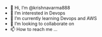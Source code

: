 - 👋 Hi, I’m @krishnavarma888
- 👀 I’m interested in Devops
- 🌱 I’m currently learning Devops and AWS
- 💞️ I’m looking to collaborate on 
- 📫 How to reach me ...

<!---
krishnavarma888/krishnavarma888 is a ✨ special ✨ repository because its `README.md` (this file) appears on your GitHub profile.
You can click the Preview link to take a look at your changes.
--->
